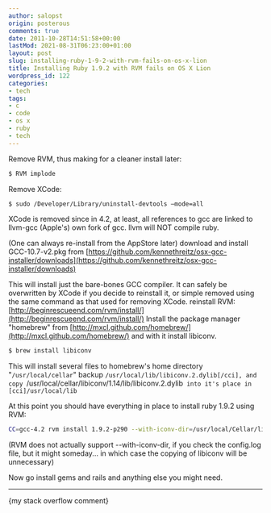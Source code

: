 ```yaml
---
author: salopst
origin: posterous
comments: true
date: 2011-10-28T14:51:58+00:00
lastMod: 2021-08-31T06:23:00+01:00
layout: post
slug: installing-ruby-1-9-2-with-rvm-fails-on-os-x-lion
title: Installing Ruby 1.9.2 with RVM fails on OS X Lion
wordpress_id: 122
categories:
- tech
tags:
- c
- code
- os x
- ruby
- tech
---
```


Remove RVM, thus making for a cleaner install later:
```bash
$ RVM implode
```
Remove XCode:
```bash
$ sudo /Developer/Library/uninstall-devtools –mode=all
```
XCode is removed since in 4.2, at least, all references to gcc are linked to llvm-gcc (Apple's) own fork of gcc. llvm will NOT compile ruby.

(One can always re-install from the AppStore later)
download and install GCC-10.7-v2.pkg from [https://github.com/kennethreitz/osx-gcc-installer/downloads](https://github.com/kennethreitz/osx-gcc-installer/downloads)

This will install just the bare-bones GCC compiler. It can safely be overwritten by XCode if you decide to reinstall it, or simple removed using the same command as that used for removing XCode.
reinstall RVM: [http://beginrescueend.com/rvm/install/](http://beginrescueend.com/rvm/install/)
Install the package manager "homebrew" from [http://mxcl.github.com/homebrew/](http://mxcl.github.com/homebrew/) and with it install libiconv.

```bash
$ brew install libiconv
```

This will install several files to homebrew's home directory "`/usr/local/cellar`"
backup `/usr/local/lib/libiconv.2.dylib[/cci], and copy `/usr/local/cellar/libiconv/1.14/lib/libiconv.2.dylib` into it's place in [cci]/usr/local/lib`

At this point you should have everything in place to install ruby 1.9.2 using RVM:

```bash
CC=gcc-4.2 rvm install 1.9.2-p290 --with-iconv-dir=/usr/local/Cellar/libiconv/1.14.1
```

(RVM does not actually support --with-iconv-dir, if you check the config.log file, but it might someday... in which case the copying of libiconv will be unnecessary)

Now go install gems and rails and anything else you might need.

-----

{my stack overflow comment}
